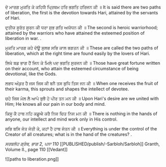 ਦੋ ਮਾਰਗ ਮੁਕਤਿ ਕੇ ਕਹਿਯੈ ਪ੍ਰਿਥਮ ਹਰਿ ਭਗਤਿ ਹਰਿਜਨ ਕੀ ॥ 
It is said there are two paths of liberation, the first is the devotion towards Hari, attained by the servants of Hari.

ਦੁਤੀਯ ਸੂਰੱਤ ਸੂਰਨ ਕੀ ਧਰਾ ਸੁਭ ਗਤਿ ਅਯੋਧਨ ਕੀ ॥ 
The second is heroic warriorhood; attained by the warriors who have attained the esteemed position of liberation in war. .

ਮੁਕਤਿ ਮਾਰਗ ਕਹੇ ਦੋਊ ਸੁਲਭ ਸਭਿ ਕਾਲ ਭਗਤਨ ਕੀ ॥ 
These are called the two paths of liberation, which at the right time are found easily by the lovers of Hari.

ਲਿਖੇ ਬਡ ਭਾਗ ਹੈਂ ਜਿਨ ਕੇ ਮਿਲੇ ਪਦ ਭਗਤਿ ਸੁਰਜਨ ਕੀ ॥ 
Those have great fortune written on their account, who attain the esteemed circumstance of being devotional, like the Gods.

ਲਭਧ ਅੰਕੁਰ ਹੈ ਜਸ ਜਿਸ ਕੀ ਬਨੈ ਤਸ ਬੁਧਿ ਤਿਸ ਜਨ ਕੀ ॥ 
When one receives the fruit of their karma, this sprouts and shapes the intellect of devotee.

ਚਹੇ ਜਿਸ ਮੇਲ ਲੈ ਆਪੇ ਬੁਝੈ ਹੇ ਪੀਰ ਤਨ ਮਨ ਕੀ ॥ 
Upon Hari's desire are we united with Him; He knows all our pain in our body and mind.

ਕਿਸੂ ਕੈ ਹਾਥ ਨਹਿ ਕਛੂਐ ਕਰੈ ਨਿਜ ਚਿਤ ਨਿਜ ਮਨ ਕੀ ॥ 
There is nothing in the hands of anyone, our intellect and mind work only in His control. 

ਸਭਿ ਬਸਿ ਜੰਤ ਜੰਤੀ ਕੇ, ਕਹਾਂ ਹੈ ਹਾਥ ਜੰਤਨ ਕੀ ॥ 
Everything is under the control of the Creator of all creatures; what is in the hand of the creatures? .

_ਸਰਬਲੋਹ ਗ੍ਰੰਥ, ਭਾਗ 2, ਪਨਾ 110_ 
[[PUBLISHED/publish/-Sarbloh/Sarbloh]] Granth, Volume II., page 110
[[Vedant]]

![[paths to liberation.png]]
